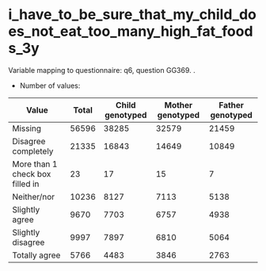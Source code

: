 # i_have_to_be_sure_that_my_child_does_not_eat_too_many_high_fat_foods_3y
Variable mapping to questionnaire: q6, question GG369.
.
- Number of values:

| Value | Total | Child genotyped | Mother genotyped | Father genotyped |
| ----- | ----- | --------------- | ---------------- | ---------------- |
| Missing | 56596 | 38285 | 32579 | 21459 |
| Disagree completely | 21335 | 16843 | 14649 |10849 |
| More than 1 check box filled in | 23 | 17 | 15 |7 |
| Neither/nor | 10236 | 8127 | 7113 |5138 |
| Slightly agree | 9670 | 7703 | 6757 |4938 |
| Slightly disagree | 9997 | 7897 | 6810 |5064 |
| Totally agree | 5766 | 4483 | 3846 |2763 |



